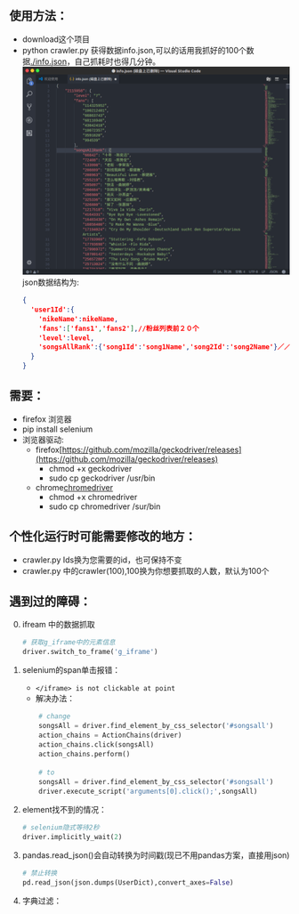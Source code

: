 ## 使用方法：
* download这个项目
* python crawler.py 获得数据info.json,可以的话用我抓好的100个数据[./info.json](./info.json)，自己抓耗时也得几分钟。
![info.json](./info-json.png)
json数据结构为:
    ```json
    {
      'user1Id':{
        'nikeName':nikeName,
        'fans':['fans1','fans2'],//粉丝列表前２０个
        'level':level,
        'songsAllRank':{'song1Id':'song1Name','song2Id':'song2Name'}／／所有时间听歌排行前１００
      }
    }
    ```

## 需要：

* firefox 浏览器
* pip install selenium
* 浏览器驱动:
    * firefox[https://github.com/mozilla/geckodriver/releases](https://github.com/mozilla/geckodriver/releases)
        * chmod +x geckodriver
        * sudo cp geckodriver /usr/bin
    * chrome[chromedriver](./chromedriver)
        * chmod +x chromedriver
        * sudo cp chromedriver /sur/bin
    
## 个性化运行时可能需要修改的地方：

* crawler.py Ids换为您需要的id，也可保持不变
* crawler.py 中的crawler(100),100换为你想要抓取的人数，默认为100个



## 遇到过的障碍：
0. ifream 中的数据抓取
    ```python
    # 获取g_iframe中的元素信息
    driver.switch_to_frame('g_iframe')
    ```

1. selenium的span单击报错：
    * `</iframe> is not clickable at point` 
    * 解决办法：
    ```python
        # change
        songsAll = driver.find_element_by_css_selector('#songsall')
        action_chains = ActionChains(driver)
        action_chains.click(songsAll)
        action_chains.perform()
      
        # to
        songsAll = driver.find_element_by_css_selector('#songsall')
        driver.execute_script('arguments[0].click();',songsAll)
    ```
2. element找不到的情况：
    ```python
    # selenium隐式等待2秒
    driver.implicitly_wait(2)
    ```
3. pandas.read_json()会自动转换为时间戳(现已不用pandas方案，直接用json)
    ```python
    # 禁止转换
    pd.read_json(json.dumps(UserDict),convert_axes=False)
    ```
4. 字典过滤：

    